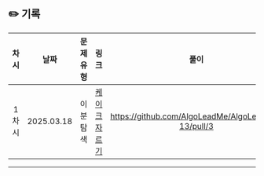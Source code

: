 ## ✏️ 기록   
 
 | 차시 |    날짜    | 문제유형 | 링크 | 풀이 |
 |:----:|:---------:|:----:|:-----:|:----:|
 | 1차시 | 2025.03.18 |  이분 탐색  | [케이크 자르기](https://www.acmicpc.net/problem/17179)|https://github.com/AlgoLeadMe/AlgoLeadMe-13/pull/3|
 ---
